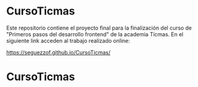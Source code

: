 ﻿# CursoTicmas
Este repositorio contiene el proyecto final para la finalización del curso de 
"Primeros pasos del desarrollo frontend" de la academia Ticmas.
En el siguiente link acceden al trabajo realizado online:

https://seguezzof.github.io/CursoTicmas/

# CursoTicmas
